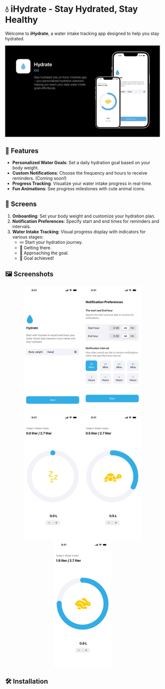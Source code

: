 # 💧 iHydrate - Stay Hydrated, Stay Healthy

Welcome to **iHydrate**, a water intake tracking app designed to help you stay hydrated.

<div align="center">
  <img src="images/Thumbnail.png" alt="Onboarding Screen 01"/>
</div>

## 🌟 Features

- **Personalized Water Goals**: Set a daily hydration goal based on your body weight.
- **Custom Notifications**: Choose the frequency and hours to receive reminders. (Coming soon!)
- **Progress Tracking**: Visualize your water intake progress in real-time.
- **Fun Animations**: See progress milestones with cute animal icons.

## 📱 Screens

1. **Onboarding**: Set your body weight and customize your hydration plan.
2. **Notification Preferences**: Specify start and end times for reminders and intervals.
3. **Water Intake Tracking**: Visual progress display with indicators for various stages:
   - 💤 Start your hydration journey.
   - 🐢 Getting there.
   - 🐇 Approaching the goal.
   - 👏 Goal achieved!

## 🖼️ Screenshots

<div align="center">
  <img src="images/Onboarding Screen 01 (Body weight).jpg" alt="Onboarding Screen 01" width="190"/>
  <img src="images/Onboarding Screen 02 (Notification Preferences).png" alt="Onboarding Screen 02" width="190"/>
  <img src="images/Today's Intank progress (Liter) Copy.jpg" alt="Today's Intake Progress Copy" width="190"/>
  <img src="images/Today's Intank progress (Liter).jpg" alt="Today's Intake Progress Final" width="190"/>
  <img src="images/Today's Intank progress (Liter) 2.jpg" alt="Today's Intake Progress" width="190"/>
</div>

## 🛠️ Installation

